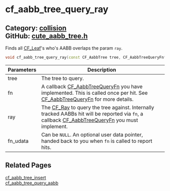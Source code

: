 [](../header.md ':include')

# cf_aabb_tree_query_ray

Category: [collision](/api_reference?id=collision)  
GitHub: [cute_aabb_tree.h](https://github.com/RandyGaul/cute_framework/blob/master/include/cute_aabb_tree.h)  
---

Finds all [CF_Leaf](/collision/cf_leaf.md)'s who's AABB overlaps the param `ray`.

```cpp
void cf_aabb_tree_query_ray(const CF_AabbTree tree, CF_AabbTreeQueryFn* fn, CF_Ray ray, void* fn_udata);
```

Parameters | Description
--- | ---
tree | The tree to query.
fn | A callback [CF_AabbTreeQueryFn](/collision/cf_aabbtreequeryfn.md) you have implemented. This is called once per hit. See [CF_AabbTreeQueryFn](/collision/cf_aabbtreequeryfn.md) for more details.
ray | The [CF_Ray](/math/cf_ray.md) to query the tree against. Internally tracked AABBs hit will be reported via `fn`, a callback [CF_AabbTreeQueryFn](/collision/cf_aabbtreequeryfn.md) you must implement.
fn_udata | Can be `NULL`. An optional user data pointer, handed back to you when `fn` is called to report hits.

## Related Pages

[cf_aabb_tree_insert](/collision/cf_aabb_tree_insert.md)  
[cf_aabb_tree_query_aabb](/collision/cf_aabb_tree_query_aabb.md)  
